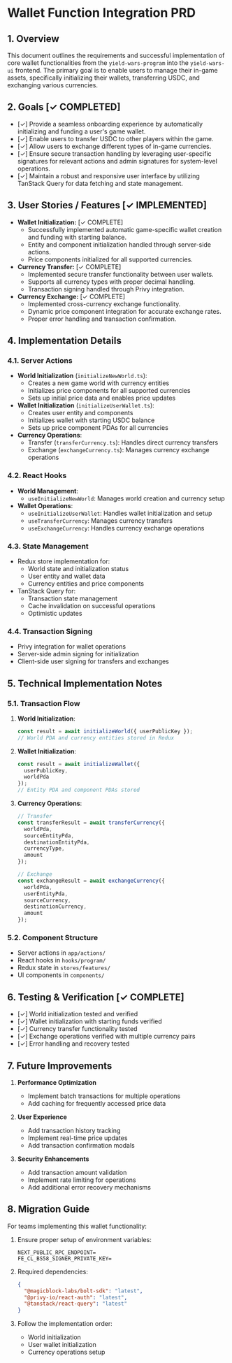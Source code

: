 # Wallet Function Integration PRD

## 1. Overview

This document outlines the requirements and successful implementation of core wallet functionalities from the `yield-wars-program` into the `yield-wars-ui` frontend. The primary goal is to enable users to manage their in-game assets, specifically initializing their wallets, transferring USDC, and exchanging various currencies.

## 2. Goals [✓ COMPLETED]

*   [✓] Provide a seamless onboarding experience by automatically initializing and funding a user's game wallet.
*   [✓] Enable users to transfer USDC to other players within the game.
*   [✓] Allow users to exchange different types of in-game currencies.
*   [✓] Ensure secure transaction handling by leveraging user-specific signatures for relevant actions and admin signatures for system-level operations.
*   [✓] Maintain a robust and responsive user interface by utilizing TanStack Query for data fetching and state management.

## 3. User Stories / Features [✓ IMPLEMENTED]

*   **Wallet Initialization:** [✓ COMPLETE]
    *   Successfully implemented automatic game-specific wallet creation and funding with starting balance.
    *   Entity and component initialization handled through server-side actions.
    *   Price components initialized for all supported currencies.
*   **Currency Transfer:** [✓ COMPLETE]
    *   Implemented secure transfer functionality between user wallets.
    *   Supports all currency types with proper decimal handling.
    *   Transaction signing handled through Privy integration.
*   **Currency Exchange:** [✓ COMPLETE]
    *   Implemented cross-currency exchange functionality.
    *   Dynamic price component integration for accurate exchange rates.
    *   Proper error handling and transaction confirmation.

## 4. Implementation Details

### 4.1. Server Actions
*   **World Initialization** (`initializeNewWorld.ts`):
    *   Creates a new game world with currency entities
    *   Initializes price components for all supported currencies
    *   Sets up initial price data and enables price updates
*   **Wallet Initialization** (`initializeUserWallet.ts`):
    *   Creates user entity and components
    *   Initializes wallet with starting USDC balance
    *   Sets up price component PDAs for all currencies
*   **Currency Operations**:
    *   Transfer (`transferCurrency.ts`): Handles direct currency transfers
    *   Exchange (`exchangeCurrency.ts`): Manages currency exchange operations

### 4.2. React Hooks
*   **World Management**:
    *   `useInitializeNewWorld`: Manages world creation and currency setup
*   **Wallet Operations**:
    *   `useInitializeUserWallet`: Handles wallet initialization and setup
    *   `useTransferCurrency`: Manages currency transfers
    *   `useExchangeCurrency`: Handles currency exchange operations

### 4.3. State Management
*   Redux store implementation for:
    *   World state and initialization status
    *   User entity and wallet data
    *   Currency entities and price components
*   TanStack Query for:
    *   Transaction state management
    *   Cache invalidation on successful operations
    *   Optimistic updates

### 4.4. Transaction Signing
*   Privy integration for wallet operations
*   Server-side admin signing for initialization
*   Client-side user signing for transfers and exchanges

## 5. Technical Implementation Notes

### 5.1. Transaction Flow
1. **World Initialization**:
   ```typescript
   const result = await initializeWorld({ userPublicKey });
   // World PDA and currency entities stored in Redux
   ```

2. **Wallet Initialization**:
   ```typescript
   const result = await initializeWallet({ 
     userPublicKey, 
     worldPda 
   });
   // Entity PDA and component PDAs stored
   ```

3. **Currency Operations**:
   ```typescript
   // Transfer
   const transferResult = await transferCurrency({
     worldPda,
     sourceEntityPda,
     destinationEntityPda,
     currencyType,
     amount
   });

   // Exchange
   const exchangeResult = await exchangeCurrency({
     worldPda,
     userEntityPda,
     sourceCurrency,
     destinationCurrency,
     amount
   });
   ```

### 5.2. Component Structure
- Server actions in `app/actions/`
- React hooks in `hooks/program/`
- Redux state in `stores/features/`
- UI components in `components/`

## 6. Testing & Verification [✓ COMPLETE]

*   [✓] World initialization tested and verified
*   [✓] Wallet initialization with starting funds verified
*   [✓] Currency transfer functionality tested
*   [✓] Exchange operations verified with multiple currency pairs
*   [✓] Error handling and recovery tested

## 7. Future Improvements

1. **Performance Optimization**
   - Implement batch transactions for multiple operations
   - Add caching for frequently accessed price data

2. **User Experience**
   - Add transaction history tracking
   - Implement real-time price updates
   - Add transaction confirmation modals

3. **Security Enhancements**
   - Add transaction amount validation
   - Implement rate limiting for operations
   - Add additional error recovery mechanisms

## 8. Migration Guide

For teams implementing this wallet functionality:

1. Ensure proper setup of environment variables:
   ```env
   NEXT_PUBLIC_RPC_ENDPOINT=
   FE_CL_BS58_SIGNER_PRIVATE_KEY=
   ```

2. Required dependencies:
   ```json
   {
     "@magicblock-labs/bolt-sdk": "latest",
     "@privy-io/react-auth": "latest",
     "@tanstack/react-query": "latest"
   }
   ```

3. Follow the implementation order:
   - World initialization
   - User wallet initialization
   - Currency operations setup
